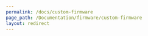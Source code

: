 ```yaml
---
permalink: /docs/custom-firmware
page_path: /Documentation/firmware/custom-firmware
layout: redirect
---
```

